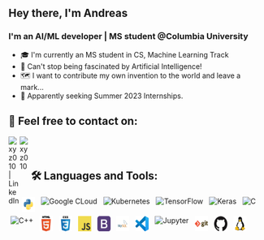 ## Hey there, I'm Andreas


### I'm an AI/ML developer | MS student @Columbia University

- 🎓 I'm currently an MS student in CS, Machine Learning Track
- 🤖 Can't stop being fascinated by Artificial Intelligence!
- 🗺️ I want to contribute my own invention to the world and leave a mark...
- 🔭 Apparently seeking Summer 2023 Internships.


## :email: Feel free to contact on:

[<img align="left" alt="xyz010 | LinkedIn" width="22px" src="https://cdn.jsdelivr.net/npm/simple-icons@v3/icons/linkedin.svg" />][linkedin]
[<img align="left" alt="xyz010" width="22px" src="https://cdn.jsdelivr.net/npm/simple-icons@3.13.0/icons/gmail.svg" />][gmail]

<br />
<br />

##  🛠 Languages and Tools:

<p align="left">
<img src="https://raw.githubusercontent.com/github/explore/80688e429a7d4ef2fca1e82350fe8e3517d3494d/topics/python/python.png" alt="Python" height="30" width="26" style="vertical-align:top; margin:4px">
<img src="https://raw.githubusercontent.com/jmnote/z-icons/master/svg/google.svg" alt="Google CLoud" height="30" width="46" style="vertical-align:top; margin:4px">
<img src="https://raw.githubusercontent.com/jmnote/z-icons/master/svg/kubernetes.svg" alt="Kubernetes" height="30" width="26" style="vertical-align:top; margin:4px">
<img src="https://upload.wikimedia.org/wikipedia/commons/2/2d/Tensorflow_logo.svg" alt="TensorFlow" height="30" width="26" style="vertical-align:top; margin:4px">
<img src="https://upload.wikimedia.org/wikipedia/commons/a/ae/Keras_logo.svg" alt="Keras" height="30" width="26" style="vertical-align:top; margin:4px">
<img src="https://raw.githubusercontent.com/jmnote/z-icons/master/svg/c.svg" alt="C" height="30" width="26" style="vertical-align:top; margin:4px">
<img src="https://raw.githubusercontent.com/jmnote/z-icons/master/svg/cpp.svg" alt="C++" height="30" width="26" style="vertical-align:top; margin:4px">
<img src="https://raw.githubusercontent.com/github/explore/80688e429a7d4ef2fca1e82350fe8e3517d3494d/topics/html/html.png" alt="Html" height="30" width="26" style="vertical-align:top; margin:4px">
<img src="https://raw.githubusercontent.com/github/explore/80688e429a7d4ef2fca1e82350fe8e3517d3494d/topics/css/css.png" alt="Css" height="30" width="26" style="vertical-align:top; margin:4px">
<img src="https://raw.githubusercontent.com/github/explore/80688e429a7d4ef2fca1e82350fe8e3517d3494d/topics/javascript/javascript.png" alt="Javascript" height="30" width="26" style="vertical-align:top; margin:4px">
<img src="https://raw.githubusercontent.com/github/explore/80688e429a7d4ef2fca1e82350fe8e3517d3494d/topics/bootstrap/bootstrap.png" alt="Bootstrap" height="30" width="26" style="vertical-align:top; margin:4px">
<img src="https://raw.githubusercontent.com/github/explore/80688e429a7d4ef2fca1e82350fe8e3517d3494d/topics/mysql/mysql.png" alt="MySQL" height="30" width="26" style="vertical-align:top; margin:4px">
<img src="https://raw.githubusercontent.com/github/explore/80688e429a7d4ef2fca1e82350fe8e3517d3494d/topics/visual-studio-code/visual-studio-code.png" alt="VSCode" height="30" width="26" style="vertical-align:top; margin:4px">
<img src="https://upload.wikimedia.org/wikipedia/commons/3/38/Jupyter_logo.svg" alt="Jupyter" height="30" width="26" style="vertical-align:top; margin:4px">
<img src="https://raw.githubusercontent.com/github/explore/80688e429a7d4ef2fca1e82350fe8e3517d3494d/topics/git/git.png" alt="Git" height="30" width="26" style="vertical-align:top; margin:4px">
<img src="https://raw.githubusercontent.com/github/explore/78df643247d429f6cc873026c0622819ad797942/topics/github/github.png" alt="Github" height="30" width="26" style="vertical-align:top; margin:4px">
<img src="https://raw.githubusercontent.com/github/explore/80688e429a7d4ef2fca1e82350fe8e3517d3494d/topics/linux/linux.png" alt="Linux" height="30" width="26" style="vertical-align:top; margin:4px">
</p>
<br />

[linkedin]: https://www.linkedin.com/in/andreasloutzidis/
[gmail]: mailto:andreas.loutzidis@columbia.edu
